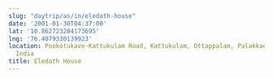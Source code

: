 ```yaml
---
slug: "daytrip/as/in/eledath-house"
date: '2001-01-30T04:37:00'
lat: '10.862723284173695'
lng: '76.4079330139923'
location: Pookotukave-Kattukulam Road, Kattukulam, Ottappalam, Palakkad, Kerala, 679515,
  India
title: Eledath House
---
```



